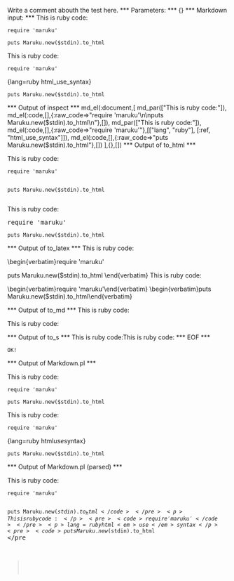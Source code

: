 Write a comment abouth the test here.
*** Parameters: ***
{}
*** Markdown input: ***
This is ruby code:

	require 'maruku'
	
	puts Maruku.new($stdin).to_html

This is ruby code:



	require 'maruku'
{lang=ruby html_use_syntax}
	
	puts Maruku.new($stdin).to_html
*** Output of inspect ***
md_el(:document,[
	md_par(["This is ruby code:"]),
	md_el(:code,[],{:raw_code=>"require 'maruku'\n\nputs Maruku.new($stdin).to_html\n"},[]),
	md_par(["This is ruby code:"]),
	md_el(:code,[],{:raw_code=>"require 'maruku'"},[["lang", "ruby"], [:ref, "html_use_syntax"]]),
	md_el(:code,[],{:raw_code=>"puts Maruku.new($stdin).to_html"},[])
],{},[])
*** Output of to_html ***

<p>This is ruby code:</p>
<pre><code>require &apos;maruku&apos;

puts Maruku.new($stdin).to_html
</code></pre>
<p>This is ruby code:</p>
<pre class='ruby'><span class='ident'>require</span> <span class='punct'>'</span><span class='string'>maruku</span><span class='punct'>'</span></pre><pre><code>puts Maruku.new($stdin).to_html</code></pre>
*** Output of to_latex ***
This is ruby code:

\begin{verbatim}require 'maruku'

puts Maruku.new($stdin).to_html
\end{verbatim}
This is ruby code:

\begin{verbatim}require 'maruku'\end{verbatim}
\begin{verbatim}puts Maruku.new($stdin).to_html\end{verbatim}

*** Output of to_md ***
This is ruby code:

This is ruby code:


*** Output of to_s ***
This is ruby code:This is ruby code:
*** EOF ***



	OK!



*** Output of Markdown.pl ***
<p>This is ruby code:</p>

<pre><code>require 'maruku'

puts Maruku.new($stdin).to_html
</code></pre>

<p>This is ruby code:</p>

<pre><code>require 'maruku'
</code></pre>

<p>{lang=ruby html<em>use</em>syntax}</p>

<pre><code>puts Maruku.new($stdin).to_html
</code></pre>

*** Output of Markdown.pl (parsed) ***
<p>This is ruby code:</p
    ><pre
      ><code>require 'maruku'

puts Maruku.new($stdin).to_html
</code
    ></pre
    ><p>This is ruby code:</p
    ><pre
      ><code>require 'maruku'
</code
    ></pre
    ><p>{lang=ruby html<em>use</em
      >syntax}</p
    ><pre
      ><code>puts Maruku.new($stdin).to_html
</code
    ></pre
  >